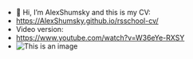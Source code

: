 - 👋 Hi, I’m AlexShumsky and this is my CV:
- https://AlexShumsky.github.io/rsschool-cv/
- Video version:
- https://www.youtube.com/watch?v=W36eYe-RXSY
- ![This is an image](https://www.codewars.com/users/AlexShumsky/badges/large)
